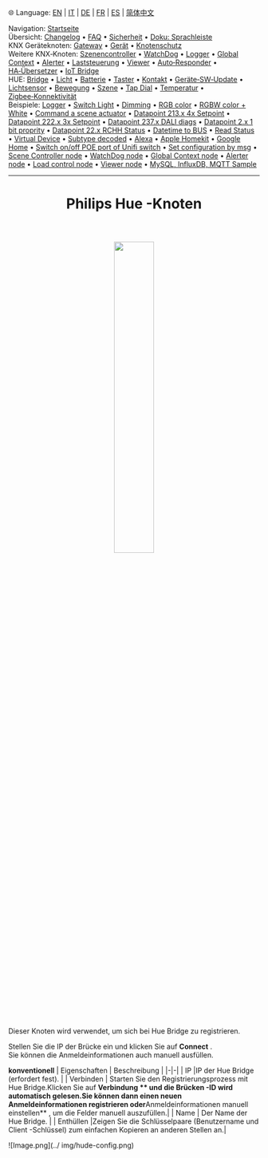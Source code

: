 🌐 Language: [EN](/node-red-contrib-knx-ultimate/wiki/HUE+Bridge+configuration) | [IT](/node-red-contrib-knx-ultimate/wiki/it-HUE+Bridge+configuration) | [DE](/node-red-contrib-knx-ultimate/wiki/de-HUE+Bridge+configuration) | [FR](/node-red-contrib-knx-ultimate/wiki/fr-HUE+Bridge+configuration) | [ES](/node-red-contrib-knx-ultimate/wiki/es-HUE+Bridge+configuration) | [简体中文](/node-red-contrib-knx-ultimate/wiki/zh-CN-HUE+Bridge+configuration)
<!-- NAV START -->
Navigation: [Startseite](https://supergiovane.github.io/node-red-contrib-knx-ultimate/wiki/de-Home)  
Übersicht: [Changelog](https://github.com/Supergiovane/node-red-contrib-knx-ultimate/blob/master/CHANGELOG.md) • [FAQ](https://supergiovane.github.io/node-red-contrib-knx-ultimate/wiki/de-FAQ-Troubleshoot) • [Sicherheit](https://supergiovane.github.io/node-red-contrib-knx-ultimate/wiki/de-SECURITY) • [Doku: Sprachleiste](https://supergiovane.github.io/node-red-contrib-knx-ultimate/wiki/de-Docs-Language-Bar)  
KNX Geräteknoten: [Gateway](https://supergiovane.github.io/node-red-contrib-knx-ultimate/wiki/de-Gateway-configuration) • [Gerät](https://supergiovane.github.io/node-red-contrib-knx-ultimate/wiki/de-Device) • [Knotenschutz](https://supergiovane.github.io/node-red-contrib-knx-ultimate/wiki/de-Protections)  
Weitere KNX‑Knoten: [Szenencontroller](https://supergiovane.github.io/node-red-contrib-knx-ultimate/wiki/de-SceneController-Configuration) • [WatchDog](https://supergiovane.github.io/node-red-contrib-knx-ultimate/wiki/de-WatchDog-Configuration) • [Logger](https://supergiovane.github.io/node-red-contrib-knx-ultimate/wiki/de-Logger-Configuration) • [Global Context](https://supergiovane.github.io/node-red-contrib-knx-ultimate/wiki/de-GlobalVariable) • [Alerter](https://supergiovane.github.io/node-red-contrib-knx-ultimate/wiki/de-Alerter-Configuration) • [Laststeuerung](https://supergiovane.github.io/node-red-contrib-knx-ultimate/wiki/de-LoadControl-Configuration) • [Viewer](https://supergiovane.github.io/node-red-contrib-knx-ultimate/wiki/de-knxUltimateViewer) • [Auto‑Responder](https://supergiovane.github.io/node-red-contrib-knx-ultimate/wiki/de-KNXAutoResponder) • [HA‑Übersetzer](https://supergiovane.github.io/node-red-contrib-knx-ultimate/wiki/de-HATranslator) • [IoT Bridge](https://supergiovane.github.io/node-red-contrib-knx-ultimate/wiki/de-IoT-Bridge-Configuration)  
HUE: [Bridge](https://supergiovane.github.io/node-red-contrib-knx-ultimate/wiki/de-HUE+Bridge+configuration) • [Licht](https://supergiovane.github.io/node-red-contrib-knx-ultimate/wiki/de-HUE+Light) • [Batterie](https://supergiovane.github.io/node-red-contrib-knx-ultimate/wiki/de-HUE+Battery) • [Taster](https://supergiovane.github.io/node-red-contrib-knx-ultimate/wiki/de-HUE+Button) • [Kontakt](https://supergiovane.github.io/node-red-contrib-knx-ultimate/wiki/de-HUE+Contact+sensor) • [Geräte‑SW‑Update](https://supergiovane.github.io/node-red-contrib-knx-ultimate/wiki/de-HUE+Device+software+update) • [Lichtsensor](https://supergiovane.github.io/node-red-contrib-knx-ultimate/wiki/de-HUE+Light+sensor) • [Bewegung](https://supergiovane.github.io/node-red-contrib-knx-ultimate/wiki/de-HUE+Motion) • [Szene](https://supergiovane.github.io/node-red-contrib-knx-ultimate/wiki/de-HUE+Scene) • [Tap Dial](https://supergiovane.github.io/node-red-contrib-knx-ultimate/wiki/de-HUE+Tapdial) • [Temperatur](https://supergiovane.github.io/node-red-contrib-knx-ultimate/wiki/de-HUE+Temperature+sensor) • [Zigbee‑Konnektivität](https://supergiovane.github.io/node-red-contrib-knx-ultimate/wiki/de-HUE+Zigbee+connectivity)  
Beispiele: [Logger](https://supergiovane.github.io/node-red-contrib-knx-ultimate/wiki/de-Logger-Sample) • [Switch Light](https://supergiovane.github.io/node-red-contrib-knx-ultimate/wiki/-Sample---Switch-light) • [Dimming](https://supergiovane.github.io/node-red-contrib-knx-ultimate/wiki/-Sample---Dimming) • [RGB color](https://supergiovane.github.io/node-red-contrib-knx-ultimate/wiki/-Sample---RGB-Color) • [RGBW color + White](https://supergiovane.github.io/node-red-contrib-knx-ultimate/wiki/-Sample---RGBW-Color-plus-White) • [Command a scene actuator](https://supergiovane.github.io/node-red-contrib-knx-ultimate/wiki/-Sample---Control-a-scene-actuator) • [Datapoint 213.x 4x Setpoint](https://supergiovane.github.io/node-red-contrib-knx-ultimate/wiki/-Sample---DPT213) • [Datapoint 222.x 3x Setpoint](https://supergiovane.github.io/node-red-contrib-knx-ultimate/wiki/-Sample---DPT222) • [Datapoint 237.x DALI diags](https://supergiovane.github.io/node-red-contrib-knx-ultimate/wiki/-Sample---DPT237) • [Datapoint 2.x 1 bit proprity](https://supergiovane.github.io/node-red-contrib-knx-ultimate/wiki/-Sample---DPT2) • [Datapoint 22.x RCHH Status](https://supergiovane.github.io/node-red-contrib-knx-ultimate/wiki/-Sample---DPT22) • [Datetime to BUS](https://supergiovane.github.io/node-red-contrib-knx-ultimate/wiki/-Sample---DateTime-to-BUS) • [Read Status](https://supergiovane.github.io/node-red-contrib-knx-ultimate/wiki/-Sample---Read-value-from-Device) • [Virtual Device](https://supergiovane.github.io/node-red-contrib-knx-ultimate/wiki/-Sample---Virtual-Device) • [Subtype decoded](https://supergiovane.github.io/node-red-contrib-knx-ultimate/wiki/-Sample---Subtype) • [Alexa](https://supergiovane.github.io/node-red-contrib-knx-ultimate/wiki/-Sample---Alexa) • [Apple Homekit](https://supergiovane.github.io/node-red-contrib-knx-ultimate/wiki/-Sample---Apple-Homekit) • [Google Home](https://supergiovane.github.io/node-red-contrib-knx-ultimate/wiki/-Sample---Google-Assistant) • [Switch on/off POE port of Unifi switch](https://supergiovane.github.io/node-red-contrib-knx-ultimate/wiki/-Sample---UnifiPOE) • [Set configuration by msg](https://supergiovane.github.io/node-red-contrib-knx-ultimate/wiki/-Sample-setConfig) • [Scene Controller node](https://supergiovane.github.io/node-red-contrib-knx-ultimate/wiki/Sample-Scene-Node) • [WatchDog node](https://supergiovane.github.io/node-red-contrib-knx-ultimate/wiki/-Sample---WatchDog) • [Global Context node](https://supergiovane.github.io/node-red-contrib-knx-ultimate/wiki/SampleGlobalContextNode) • [Alerter node](https://supergiovane.github.io/node-red-contrib-knx-ultimate/wiki/SampleAlerter) • [Load control node](https://supergiovane.github.io/node-red-contrib-knx-ultimate/wiki/SampleLoadControl) • [Viewer node](https://supergiovane.github.io/node-red-contrib-knx-ultimate/wiki/knxUltimateViewer) • [MySQL, InfluxDB, MQTT Sample](https://supergiovane.github.io/node-red-contrib-knx-ultimate/wiki/Sample-KNX2MQTT-KNX2MySQL-KNX2InfluxDB)
<!-- NAV END -->
---

<h1> <p Align = 'Center'> Philips Hue -Knoten </p> </h1>
<br/>
<P Align = 'Center'>
<img src = 'https://raw.githubuSercontent.com/supergiovane/node-red-contrib-nx-ultimate/master/img/huehub.jpg' width = '40%'>
</p>

Dieser Knoten wird verwendet, um sich bei Hue Bridge zu registrieren.

Stellen Sie die IP der Brücke ein und klicken Sie auf **Connect** . \
Sie können die Anmeldeinformationen auch manuell ausfüllen.

**konventionell**
| Eigenschaften | Beschreibung |
|-|-|
| IP |IP der Hue Bridge (erfordert fest). |
| Verbinden | Starten Sie den Registrierungsprozess mit Hue Bridge.Klicken Sie auf **Verbindung ** und die Brücken -ID wird automatisch gelesen.Sie können dann einen neuen Anmeldeinformationen registrieren oder**Anmeldeinformationen manuell einstellen** , um die Felder manuell auszufüllen.|
| Name | Der Name der Hue Bridge. |
| Enthüllen |Zeigen Sie die Schlüsselpaare (Benutzername und Client -Schlüssel) zum einfachen Kopieren an anderen Stellen an.|

![Image.png](../ img/hude-config.png)